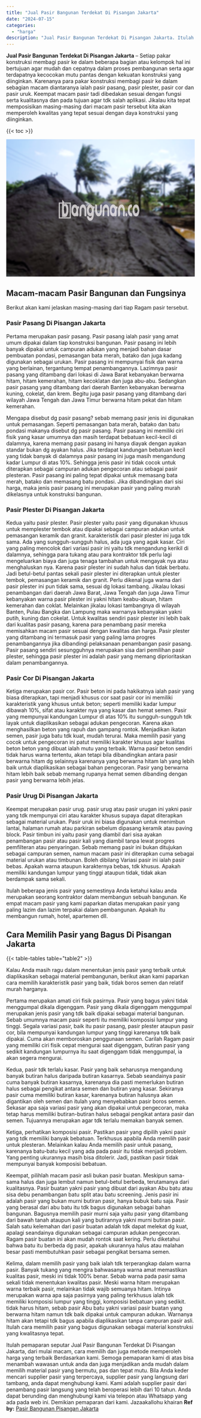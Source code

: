 ```yaml
---
title: "Jual Pasir Bangunan Terdekat Di Pisangan Jakarta"
date: "2024-07-15"
categories: 
  - "harga"
description: "Jual Pasir Bangunan Terdekat Di Pisangan Jakarta. Itulah pemaparan seputar Jual Pasir Bangunan Terdekat Di Pisangan Jakarta, dari mulai macam, cara memilih d..."
---
```


**Jual Pasir Bangunan Terdekat Di Pisangan Jakarta** – Setiap pakar konstruksi membagi pasir ke dalam beberapa bagian atau kelompok hal ini bertujuan agar mudah dan cepatnya dalam proses pembangunan serta agar terdapatnya kecocokan mutu pantas dengan kekuatan konstruksi yang diinginkan. Karenanya para pakar konstruksi membagi pasir ke dalam sebagian macam diantaranya ialah pasir pasang, pasir plester, pasir cor dan pasir uruk. Keempat macam pasir tadi dibedakan sesuai dengan fungsi serta kualitasnya dan pada tujuan agar tdk salah aplikasi. Jikalau kita tepat memposisikan masing-masing dari macam pasir tersebut kita akan memperoleh kwalitas yang tepat sesuai dengan daya konstruksi yang diinginkan.

{{< toc >}}

![Jual Pasir Bangunan Terdekat Di Pisangan Jakarta](/images/jual-pasir-bangunan-72.png)

## Macam-macam Pasir Bangunan dan Fungsinya

Berikut akan kami jelaskan masing-masing dari tiap Ragam pasir tersebut.

### Pasir Pasang Di Pisangan Jakarta

Pertama merupakan pasir pasang. Pasir pasang ialah pasir yang amat umum dipakai dalam tiap konstruksi bangunan. Pasir pasang ini lebih banyak dipakai untuk campuran adukan yang menjadi bahan dasar pembuatan pondasi, pemasangan bata merah, batako dan juga kadang digunakan sebagai urukan. Pasir pasang ini mempunyai fisik dan warna yang berlainan, tergantung tempat penambangannya. Lazimnya pasir pasang yang ditambang dari lokasi di Jawa Barat kebanyakan berwarna hitam, hitam kemerahan, hitam kecoklatan dan juga abu-abu. Sedangkan pasir pasang yang ditambang dari daerah Banten kebanyakan berwarna kuning, cokelat, dan krem. Begitu juga pasir pasang yang ditambang dari wilayah Jawa Tengah dan Jawa Timur berwarna hitam pekat dan hitam kemerahan.

Mengapa disebut dg pasir pasang? sebab memang pasir jenis ini digunakan untuk pemasangan. Seperti pemasangan bata merah, batako dan batu pondasi makanya disebut dg pasir pasang. Pasir pasang ini memiliki ciri fisik yang kasar umumnya dan masih terdapat bebatuan kecil-kecil di dalamnya, karena memang pasir pasang ini hanya diayak dengan ayakan standar bukan dg ayakan halus. Jika terdapat kandungan bebatuan kecil yang tidak banyak di dalamnya pasir pasang ini juga masih mengandung kadar Lumpur di atas 10%. Sehingga jenis pasir ini tidak cocok untuk diterapkan sebagai campuran adukan pengecoran atau sebagai pasir plesteran. Pasir pasang ini paling tepat dipakai untuk memasang bata merah, batako dan memasang batu pondasi. Jika dibandingkan dari sisi harga, maka jenis pasir pasang ini merupakan pasir yang paling murah dikelasnya untuk konstruksi bangunan.

### Pasir Plester Di Pisangan Jakarta

Kedua yaitu pasir plester. Pasir plester yaitu pasir yang digunakan khusus untuk memplester tembok atau dipakai sebagai campuran adukan untuk pemasangan keramik dan granit. karakteristik dari pasir plester ini juga tdk sama. Ada yang sungguh-sungguh halus, ada juga yang agak kasar. Ciri yang paling mencolok dari variasi pasir ini yaitu tdk mengandung kerikil di dalamnya, sehingga para tukang atau para kontraktor tdk perlu lagi mengeluarkan biaya dan juga tenaga tambahan untuk mengayak nya atau menghaluskan nya. Karena pasir plester ini sudah halus dan tidak berbatu. Jadi betul-betul pantas sekali pasir plester ini diterapkan untuk plester tembok, pemasangan keramik dan granit. Perlu dikenal juga warna dari pasir plester ini pun tidak sama, sesuai dg lokasi tambang. Jikalau lokasi penambangan dari daerah Jawa Barat, Jawa Tengah dan juga Jawa Timur kebanyakan warna pasir plester ini yakni hitam keabu-abuan, hitam kemerahan dan coklat. Melainkan jikalau lokasi tambangnya di wilayah Banten, Pulau Bangka dan Lampung maka warnanya kebanyakan yakni putih, kuning dan cokelat. Untuk kwalitas sendiri pasir plester ini lebih baik dari kualitas pasir pasang, karena para penambang pasir mereka memisahkan macam pasir sesuai dengan kwalitas dan harga. Pasir plester yang ditambang ini termasuk pasir yang paling lama progres penambangannya jika dibandingi pelaksanaan penambangan pasir pasang. Pasir pasang sendiri sesungguhnya merupakan sisa dari pemilihan pasir plester, sehingga pasir plester ini adalah pasir yang memang diprioritaskan dalam penambangannya.

### Pasir Cor Di Pisangan Jakarta

Ketiga merupakan pasir cor. Pasir beton ini pada hakikatnya ialah pasir yang biasa diterapkan, tapi menjadi khusus cor saat pasir cor ini memiliki karakteristik yang khusus untuk beton; seperti memiliki kadar lumpur dibawah 10%, sifat atau karakter nya yang kasar dan hemat semen. Pasir yang mempunyai kandungan Lumpur di atas 10% itu sungguh-sungguh tdk layak untuk diaplikasikan sebagai adukan pengecoran. Karena akan menghasilkan beton yang rapuh dan gampang rontok. Menjadikan ikatan semen, pasir juga batu tdk kuat, mudah terurai. Maka memilih pasir yang cocok untuk pengecoran ini patut memiliki karakter khusus agar kualitas beton beton yang dibuat ialah mutu yang terbaik. Warna pasir beton sendiri tidak harus warna tertentu, akan tetapi bila dibandingkan antara pasir berwarna hitam dg selainnya karenanya yang berwarna hitam lah yang lebih baik untuk diaplikasikan sebagai bahan pengecoran. Pasir yang berwarna hitam lebih baik sebab memang rupanya hemat semen dibanding dengan pasir yang berwarna lebih jelas.

### Pasir Urug Di Pisangan Jakarta

Keempat merupakan pasir urug. pasir urug atau pasir urugan ini yakni pasir yang tdk mempunyai ciri atau karakter khusus supaya dapat diterapkan sebagai material urukan. Pasir uruk ini biasa digunakan untuk menimbun lantai, halaman rumah atau parkiran sebelum dipasang keramik atau paving block. Pasir timbun ini yaitu pasir yang diambil dari sisa ayakan penambangan pasir atau pasir kali yang diambil tanpa lewat progres pemfilteran atau penyaringan. Sebab memang pasir ini bukan ditujukan sebagai campuran semen, namun macam pasir ini diterapkan cuma sebagai material urukan atau timbunan. Boleh dibilang Variasi pasir ini ialah pasir bebas. Apakah warna ataupun karakternya bebas, tdk khusus. Apakah memiliki kandungan lumpur yang tinggi ataupun tidak, tidak akan berdampak sama sekali.

Itulah beberapa jenis pasir yang semestinya Anda ketahui kalau anda merupakan seorang kontraktor dalam membangun sebuah bangunan. Ke empat macam pasir yang kami paparkan diatas merupakan pasir yang paling lazim dan lazim terpakai dalam pembangunan. Apakah itu membangun rumah, hotel, apartemen dll.

## Cara Memilih Pasir yang Bagus Di Pisangan Jakarta

{{< table-tables table="table2" >}}

Kalau Anda masih ragu dalam menentukan jenis pasir yang terbaik untuk diaplikasikan sebagai material pembangunan, berikut akan kami paparkan cara memilih karakteristik pasir yang baik, tidak boros semen dan relatif murah harganya.

Pertama merupakan amati ciri fisik pasirnya. Pasir yang bagus yakni tidak menggumpal dikala digenggam. Pasir yang dikala digenggam menggumpal merupakan jenis pasir yang tdk baik dipakai sebagai material bangunan. Sebab umumnya macam pasir seperti itu memiliki komposisi lumpur yang tinggi. Segala variasi pasir, baik itu pasir pasang, pasir plester ataupun pasir cor, bila mempunyai kandungan lumpur yang tinggi karenanya tdk baik dipakai. Cuma akan memboroskan penggunaan semen. Carilah Ragam pasir yang memiliki ciri fisik cepat mengurai saat digenggam, butiran pasir yang sedikit kandungan lumpurnya itu saat digenggam tidak menggumpal, ia akan segera mengurai.

Kedua, pasir tdk terlalu kasar. Pasir yang baik seharusnya mengandung banyak butiran halus daripada butiran kasarnya. Sebab seandainya pasir cuma banyak butiran kasarnya, karenanya dia pasti memerlukan butiran halus sebagai pengikat antara semen dan butiran yang kasar. Sekiranya pasir cuma memiliki butiran kasar, karenanya butiran halusnya akan digantikan oleh semen dan itulah yang menyebabkan pasir boros semen. Sekasar apa saja variasi pasir yang akan dipakai untuk pengecoran, maka tetap harus memiliki butiran-butiran halus sebagai pengikat antara pasir dan semen. Tujuannya merupakan agar tdk terlalu memakan banyak semen.

Ketiga, perhatikan komposisi pasir. Pastikan pasir yang dipilih yakni pasir yang tdk memiliki banyak bebatuan. Terkhusus apabila Anda memilih pasir untuk plesteran. Melainkan kalau Anda memilih pasir untuk pasang, karenanya batu-batu kecil yang ada pada pasir itu tidak menjadi problem. Yang penting ukurannya masih bisa ditolerir. Jadi, pastikan pasir tidak mempunyai banyak komposisi bebatuan.

Keempat, pilihlah macam pasir asli bukan pasir buatan. Meskipun sama-sama halus dan juga lembut namun betul-betul berbeda, terutamanya dari kualitasnya. Pasir buatan yakni pasir yang dibuat dari ayakan Abu batu atau sisa debu penambangan batu split atau batu screening. Jenis pasir ini adalah pasir yang bukan murni butiran pasir, hanya bubuk batu saja. Pasir yang berasal dari abu batu itu tdk bagus digunakan sebagai bahan bangunan. Bagusnya memilih pasir murni saja yaitu pasir yang ditambang dari bawah tanah ataupun kali yang butirannya yakni murni butiran pasir. Salah satu kelemahan dari pasir buatan adalah tdk dapat melekat dg kuat, apalagi seandainya digunakan sebagai campuran adukan pengecoran. Ragam pasir buatan ini akan mudah rontok saat kering. Perlu diketahui bahwa batu itu berbeda dg pasir, apakah ukurannya halus atau malahan besar pasti membutuhkan pasir sebagai pengikat bersama semen.

Kelima, dalam memilih pasir yang baik ialah tdk terperangkap dalam warna pasir. Banyak tukang yang mengira bahwasanya warna amat memastikan kualitas pasir, meski ini tidak 100% benar. Sebab warna pada pasir sama sekali tidak menentukan kwalitas pasir. Meski warna hitam merupakan warna terbaik pasir, melainkan tidak wajib semuanya hitam. Intinya merupakan warna apa saja pasirnya yang paling terkhusus ialah tdk memiliki komposisi lumpur yang tinggi, komposisi bebatuan yang sedikit. tidak harus hitam, sebab pasir Abu batu yakni variasi pasir buatan yang berwarna hitam namun tdk baik dipakai untuk campuran adukan. Warnanya hitam akan tetapi tdk bagus apabila diaplikasikan tanpa campuran pasir asli. Itulah cara memilih pasir yang bagus digunakan sebagai material konstruksi yang kwalitasnya tepat.

Itulah pemaparan seputar Jual Pasir Bangunan Terdekat Di Pisangan Jakarta, dari mulai macam, cara memilih dan juga metode memperoleh harga yang terbaik Berdasarkan kami. Semoga pemaparan kami di atas bisa menambah wawasan untuk anda dan juga menjadikan anda mudah dalam memilih material pasir yang bermutu, pas dan tepat mutu. Bila Anda keder mencari supplier pasir yang terpercaya, supplier pasir yang langsung dari tambang, anda dapat menghubungi kami. Kami adalah supplier pasir dari penambang pasir langsung yang telah beroperasi lebih dari 10 tahun. Anda dapat berunding dan menghubungi kami via telepon atau Whatsapp yang ada pada web ini. Demikian pemaparan dari kami. Jazaakallohu khairan
**Ref by:** [Pasir Bangunan Pisangan Jakarta](https://id.wikipedia.org/wiki/Pasir)
